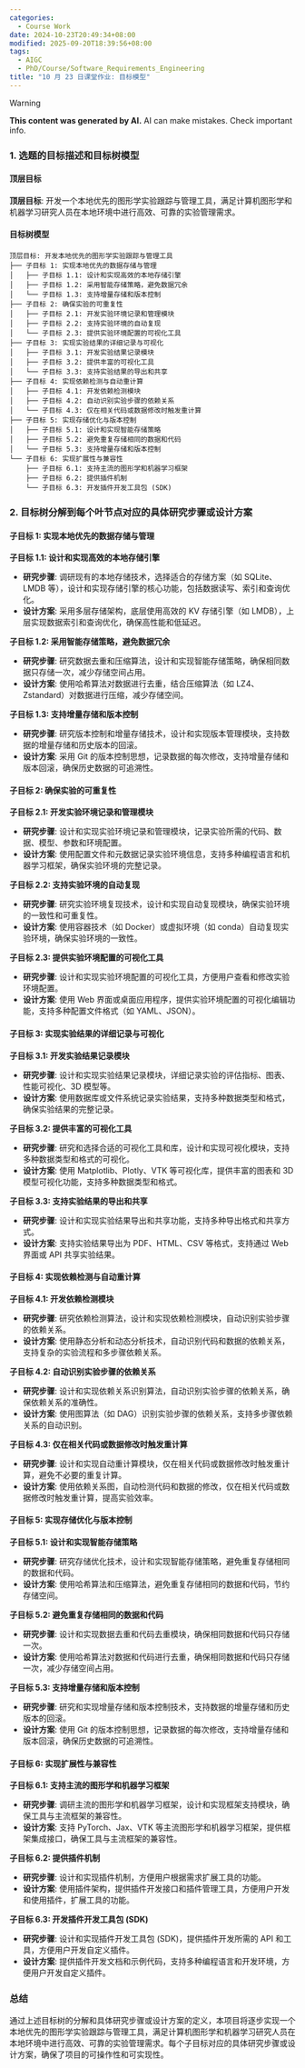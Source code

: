 ```yaml
---
categories:
  - Course Work
date: 2024-10-23T20:49:34+08:00
modified: 2025-09-20T18:39:56+08:00
tags:
  - AIGC
  - PhD/Course/Software_Requirements_Engineering
title: "10 月 23 日课堂作业: 目标模型"
---
```


> [!WARNING]
> **This content was generated by AI.**
> AI can make mistakes. Check important info.

### 1. 选题的目标描述和目标树模型

#### 顶层目标

**顶层目标**: 开发一个本地优先的图形学实验跟踪与管理工具，满足计算机图形学和机器学习研究人员在本地环境中进行高效、可靠的实验管理需求。

#### 目标树模型

```plaintext
顶层目标: 开发本地优先的图形学实验跟踪与管理工具
├── 子目标 1: 实现本地优先的数据存储与管理
│   ├── 子目标 1.1: 设计和实现高效的本地存储引擎
│   ├── 子目标 1.2: 采用智能存储策略，避免数据冗余
│   └── 子目标 1.3: 支持增量存储和版本控制
├── 子目标 2: 确保实验的可重复性
│   ├── 子目标 2.1: 开发实验环境记录和管理模块
│   ├── 子目标 2.2: 支持实验环境的自动复现
│   └── 子目标 2.3: 提供实验环境配置的可视化工具
├── 子目标 3: 实现实验结果的详细记录与可视化
│   ├── 子目标 3.1: 开发实验结果记录模块
│   ├── 子目标 3.2: 提供丰富的可视化工具
│   └── 子目标 3.3: 支持实验结果的导出和共享
├── 子目标 4: 实现依赖检测与自动重计算
│   ├── 子目标 4.1: 开发依赖检测模块
│   ├── 子目标 4.2: 自动识别实验步骤的依赖关系
│   └── 子目标 4.3: 仅在相关代码或数据修改时触发重计算
├── 子目标 5: 实现存储优化与版本控制
│   ├── 子目标 5.1: 设计和实现智能存储策略
│   ├── 子目标 5.2: 避免重复存储相同的数据和代码
│   └── 子目标 5.3: 支持增量存储和版本控制
└── 子目标 6: 实现扩展性与兼容性
    ├── 子目标 6.1: 支持主流的图形学和机器学习框架
    ├── 子目标 6.2: 提供插件机制
    └── 子目标 6.3: 开发插件开发工具包 (SDK)
```

### 2. 目标树分解到每个叶节点对应的具体研究步骤或设计方案

#### 子目标 1: 实现本地优先的数据存储与管理

**子目标 1.1: 设计和实现高效的本地存储引擎**
- **研究步骤**: 调研现有的本地存储技术，选择适合的存储方案（如 SQLite、LMDB 等），设计和实现存储引擎的核心功能，包括数据读写、索引和查询优化。
- **设计方案**: 采用多层存储架构，底层使用高效的 KV 存储引擎（如 LMDB），上层实现数据索引和查询优化，确保高性能和低延迟。

**子目标 1.2: 采用智能存储策略，避免数据冗余**
- **研究步骤**: 研究数据去重和压缩算法，设计和实现智能存储策略，确保相同数据只存储一次，减少存储空间占用。
- **设计方案**: 使用哈希算法对数据进行去重，结合压缩算法（如 LZ4、Zstandard）对数据进行压缩，减少存储空间。

**子目标 1.3: 支持增量存储和版本控制**
- **研究步骤**: 研究版本控制和增量存储技术，设计和实现版本管理模块，支持数据的增量存储和历史版本的回滚。
- **设计方案**: 采用 Git 的版本控制思想，记录数据的每次修改，支持增量存储和版本回滚，确保历史数据的可追溯性。

#### 子目标 2: 确保实验的可重复性

**子目标 2.1: 开发实验环境记录和管理模块**
- **研究步骤**: 设计和实现实验环境记录和管理模块，记录实验所需的代码、数据、模型、参数和环境配置。
- **设计方案**: 使用配置文件和元数据记录实验环境信息，支持多种编程语言和机器学习框架，确保实验环境的完整记录。

**子目标 2.2: 支持实验环境的自动复现**
- **研究步骤**: 研究实验环境复现技术，设计和实现自动复现模块，确保实验环境的一致性和可重复性。
- **设计方案**: 使用容器技术（如 Docker）或虚拟环境（如 conda）自动复现实验环境，确保实验环境的一致性。

**子目标 2.3: 提供实验环境配置的可视化工具**
- **研究步骤**: 设计和实现实验环境配置的可视化工具，方便用户查看和修改实验环境配置。
- **设计方案**: 使用 Web 界面或桌面应用程序，提供实验环境配置的可视化编辑功能，支持多种配置文件格式（如 YAML、JSON）。

#### 子目标 3: 实现实验结果的详细记录与可视化

**子目标 3.1: 开发实验结果记录模块**
- **研究步骤**: 设计和实现实验结果记录模块，详细记录实验的评估指标、图表、性能可视化、3D 模型等。
- **设计方案**: 使用数据库或文件系统记录实验结果，支持多种数据类型和格式，确保实验结果的完整记录。

**子目标 3.2: 提供丰富的可视化工具**
- **研究步骤**: 研究和选择合适的可视化工具和库，设计和实现可视化模块，支持多种数据类型和格式的可视化。
- **设计方案**: 使用 Matplotlib、Plotly、VTK 等可视化库，提供丰富的图表和 3D 模型可视化功能，支持多种数据类型和格式。

**子目标 3.3: 支持实验结果的导出和共享**
- **研究步骤**: 设计和实现实验结果导出和共享功能，支持多种导出格式和共享方式。
- **设计方案**: 支持实验结果导出为 PDF、HTML、CSV 等格式，支持通过 Web 界面或 API 共享实验结果。

#### 子目标 4: 实现依赖检测与自动重计算

**子目标 4.1: 开发依赖检测模块**
- **研究步骤**: 研究依赖检测算法，设计和实现依赖检测模块，自动识别实验步骤的依赖关系。
- **设计方案**: 使用静态分析和动态分析技术，自动识别代码和数据的依赖关系，支持复杂的实验流程和多步骤依赖关系。

**子目标 4.2: 自动识别实验步骤的依赖关系**
- **研究步骤**: 设计和实现依赖关系识别算法，自动识别实验步骤的依赖关系，确保依赖关系的准确性。
- **设计方案**: 使用图算法（如 DAG）识别实验步骤的依赖关系，支持多步骤依赖关系的自动识别。

**子目标 4.3: 仅在相关代码或数据修改时触发重计算**
- **研究步骤**: 设计和实现自动重计算模块，仅在相关代码或数据修改时触发重计算，避免不必要的重复计算。
- **设计方案**: 使用依赖关系图，自动检测代码和数据的修改，仅在相关代码或数据修改时触发重计算，提高实验效率。

#### 子目标 5: 实现存储优化与版本控制

**子目标 5.1: 设计和实现智能存储策略**
- **研究步骤**: 研究存储优化技术，设计和实现智能存储策略，避免重复存储相同的数据和代码。
- **设计方案**: 使用哈希算法和压缩算法，避免重复存储相同的数据和代码，节约存储空间。

**子目标 5.2: 避免重复存储相同的数据和代码**
- **研究步骤**: 设计和实现数据去重和代码去重模块，确保相同数据和代码只存储一次。
- **设计方案**: 使用哈希算法对数据和代码进行去重，确保相同数据和代码只存储一次，减少存储空间占用。

**子目标 5.3: 支持增量存储和版本控制**
- **研究步骤**: 研究和实现增量存储和版本控制技术，支持数据的增量存储和历史版本的回滚。
- **设计方案**: 使用 Git 的版本控制思想，记录数据的每次修改，支持增量存储和版本回滚，确保历史数据的可追溯性。

#### 子目标 6: 实现扩展性与兼容性

**子目标 6.1: 支持主流的图形学和机器学习框架**
- **研究步骤**: 调研主流的图形学和机器学习框架，设计和实现框架支持模块，确保工具与主流框架的兼容性。
- **设计方案**: 支持 PyTorch、Jax、VTK 等主流图形学和机器学习框架，提供框架集成接口，确保工具与主流框架的兼容性。

**子目标 6.2: 提供插件机制**
- **研究步骤**: 设计和实现插件机制，方便用户根据需求扩展工具的功能。
- **设计方案**: 使用插件架构，提供插件开发接口和插件管理工具，方便用户开发和使用插件，扩展工具的功能。

**子目标 6.3: 开发插件开发工具包 (SDK)**
- **研究步骤**: 设计和实现插件开发工具包 (SDK)，提供插件开发所需的 API 和工具，方便用户开发自定义插件。
- **设计方案**: 提供插件开发文档和示例代码，支持多种编程语言和开发环境，方便用户开发自定义插件。

### 总结

通过上述目标树的分解和具体研究步骤或设计方案的定义，本项目将逐步实现一个本地优先的图形学实验跟踪与管理工具，满足计算机图形学和机器学习研究人员在本地环境中进行高效、可靠的实验管理需求。每个子目标对应的具体研究步骤或设计方案，确保了项目的可操作性和可实现性。
